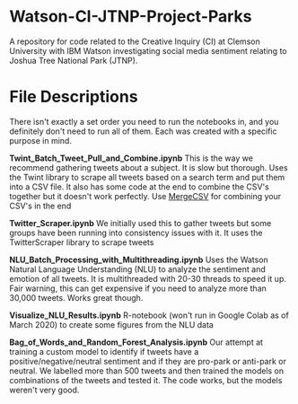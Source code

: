 # Watson-CI-JTNP-Project-Parks
A repository for code related to the Creative Inquiry (CI) at Clemson University with IBM Watson investigating social media sentiment relating to Joshua Tree National Park (JTNP).  


# File Descriptions
There isn't exactly a set order you need to run the notebooks in, and you definitely don't need to run all of them.  Each was created with a specific purpose in mind. 

**Twint_Batch_Tweet_Pull_and_Combine.ipynb**
This is the way we recommend gathering tweets about a subject. It is slow but thorough. 
Uses the Twint library to scrape all tweets based on a search term and put them into a CSV file.  It also has some code at the end to combine the CSV's together but it doesn't work perfectly.  Use [MergeCSV](https://www.filesmerge.com/merge-csv-files) for combining your CSV's in the end

**Twitter_Scraper.ipynb**
We initially used this to gather tweets but some groups have been running into consistency issues with it.  It uses the TwitterScraper library to scrape tweets 

**NLU_Batch_Processing_with_Multithreading.ipynb**
Uses the Watson Natural Language Understanding (NLU) to analyze the sentiment and emotion of all tweets.  It is multithreaded with 20-30 threads to speed it up.  Fair warning, this can get expensive if you need to analyze more than 30,000 tweets.  Works great though. 

**Visualize_NLU_Results.ipynb**
R-notebook (won't run in Google Colab as of March 2020) to create some figures from the NLU data

**Bag_of_Words_and_Random_Forest_Analysis.ipynb**
Our attempt at training a custom model to identify if tweets have a positive/negative/neutral sentiment and if they are pro-park or anti-park or neutral.  We labelled more than 500 tweets and then trained the models on combinations of the tweets and tested it.  The code works, but the models weren't very good.  
